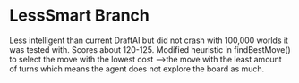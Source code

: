# LessSmart Branch

Less intelligent than current DraftAI but did not crash with 100,000 worlds it was tested with. 
Scores about 120-125. 
Modified heuristic in findBestMove() to select the move with the lowest cost -->the move with the least amount of turns which means the agent does not explore the board as much. 
